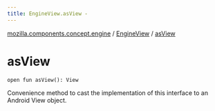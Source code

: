 ```yaml
---
title: EngineView.asView - 
---
```


[mozilla.components.concept.engine](../index.html) / [EngineView](index.html) / [asView](./as-view.html)

# asView

`open fun asView(): View`

Convenience method to cast the implementation of this interface to an Android View object.

